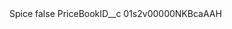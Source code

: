 <?xml version="1.0" encoding="UTF-8"?>
<CustomMetadata xmlns="http://soap.sforce.com/2006/04/metadata" xmlns:xsi="http://www.w3.org/2001/XMLSchema-instance" xmlns:xsd="http://www.w3.org/2001/XMLSchema">
    <label>Spice</label>
    <protected>false</protected>
    <values>
        <field>PriceBookID__c</field>
        <value xsi:type="xsd:string">01s2v00000NKBcaAAH</value>
    </values>
</CustomMetadata>
